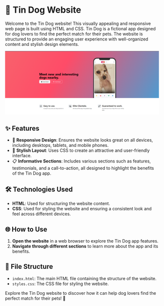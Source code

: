 # 🐶 Tin Dog Website

Welcome to the Tin Dog website! This visually appealing and responsive web page is built using HTML and CSS. Tin Dog is a fictional app designed for dog lovers to find the perfect match for their pets. The website is structured to provide an engaging user experience with well-organized content and stylish design elements.

![Tin Dog Banner](banner.png)

## ✨ Features
- 📱 **Responsive Design**: Ensures the website looks great on all devices, including desktops, tablets, and mobile phones.
- 🎨 **Stylish Layout**: Uses CSS to create an attractive and user-friendly interface.
- 📋 **Informative Sections**: Includes various sections such as features, testimonials, and a call-to-action, all designed to highlight the benefits of the Tin Dog app.

## 🛠️ Technologies Used
- **HTML**: Used for structuring the website content.
- **CSS**: Used for styling the website and ensuring a consistent look and feel across different devices.

## 🌐 How to Use
1. **Open the website** in a web browser to explore the Tin Dog app features.
2. **Navigate through different sections** to learn more about the app and its benefits.

## 📂 File Structure
- `index.html`: The main HTML file containing the structure of the website.
- `styles.css`: The CSS file for styling the website.


Explore the Tin Dog website to discover how it can help dog lovers find the perfect match for their pets! 🐾


